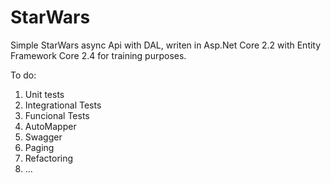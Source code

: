 # StarWars

Simple StarWars async Api with DAL, writen in Asp.Net Core 2.2 with Entity Framework Core 2.4 for training purposes.

To do:

1. Unit tests
2. Integrational Tests
3. Funcional Tests
4. AutoMapper
5. Swagger
6. Paging
7. Refactoring
8. ...
